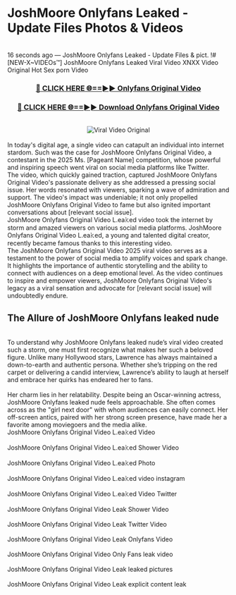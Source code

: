 # JoshMoore Onlyfans Leaked - Update Files Photos & Videos 
<br>
16 seconds ago — JoshMoore Onlyfans Leaked - Update Files & pict. !#[NEW-X~VIDEOs™] JoshMoore Onlyfans Leaked Viral Video XNXX Video Original Hot Sex porn Video
<br>
<div align="center">
<h3><a href="http://freeplayer.one?title=JoshMoore&ref=25OR" rel="nofollow">🔴 CLICK HERE 🌐==►► Onlyfans Original Video</a></h3>
<h3><a href="http://freeplayer.one?title=JoshMoore&ref=25OR" rel="nofollow">🔴 CLICK HERE 🌐==►► Download Onlyfans Original Video</a></h3>
<br>
<a href="http://freeplayer.one?title=JoshMoore&ref=25OR" rel="nofollow" data-target="animated-image.originalLink"><img src="https://i.ibb.co.com/xMMVF88/686577567.gif" alt="Viral Video Original" style="max-width: 100%; display: inline-block;" data-target="animated-image.originalImage"></a>
</div>
<br>
In today's digital age, a single video can catapult an individual into internet stardom. Such was the case for JoshMoore Onlyfans Original Video, a contestant in the 2025 Ms. [Pageant Name] competition, whose powerful and inspiring speech went viral on social media platforms like Twitter.
<br>
The video, which quickly gained traction, captured JoshMoore Onlyfans Original Video's passionate delivery as she addressed a pressing social issue. Her words resonated with viewers, sparking a wave of admiration and support. The video's impact was undeniable; it not only propelled JoshMoore Onlyfans Original Video to fame but also ignited important conversations about [relevant social issue].
<br>
JoshMoore Onlyfans Original Video L.ea𝚔ed video took the internet by storm and amazed viewers on various social media platforms. JoshMoore Onlyfans Original Video L.ea𝚔ed, a young and talented digital creator, recently became famous thanks to this interesting video.
<br>
The JoshMoore Onlyfans Original Video 2025 viral video serves as a testament to the power of social media to amplify voices and spark change. It highlights the importance of authentic storytelling and the ability to connect with audiences on a deep emotional level. As the video continues to inspire and empower viewers, JoshMoore Onlyfans Original Video's legacy as a viral sensation and advocate for [relevant social issue] will undoubtedly endure.
<br>
<h2>The Allure of JoshMoore Onlyfans leaked nude</h2>
<br>
To understand why JoshMoore Onlyfans leaked nude’s viral video created such a storm, one must first recognize what makes her such a beloved figure. Unlike many Hollywood stars, Lawrence has always maintained a down-to-earth and authentic persona. Whether she’s tripping on the red carpet or delivering a candid interview, Lawrence’s ability to laugh at herself and embrace her quirks has endeared her to fans.
<br><br>
Her charm lies in her relatability. Despite being an Oscar-winning actress, JoshMoore Onlyfans leaked nude feels approachable. She often comes across as the "girl next door" with whom audiences can easily connect. Her off-screen antics, paired with her strong screen presence, have made her a favorite among moviegoers and the media alike.
<br>
JoshMoore Onlyfans Original Video L.ea𝚔ed Video
<br><br>
JoshMoore Onlyfans Original Video L.ea𝚔ed Shower Video
<br><br>
JoshMoore Onlyfans Original Video L.ea𝚔ed Photo
<br><br>
JoshMoore Onlyfans Original Video L.ea𝚔ed video instagram
<br><br>
JoshMoore Onlyfans Original Video L.ea𝚔ed Video Twitter
<br><br>
JoshMoore Onlyfans Original Video Leak Shower Video
<br><br>
JoshMoore Onlyfans Original Video Leak Twitter Video
<br><br>
JoshMoore Onlyfans Original Video Leak Onlyfans Video
<br><br>
JoshMoore Onlyfans Original Video Only Fans leak video
<br><br>
JoshMoore Onlyfans Original Video Leak leaked pictures
<br><br>
JoshMoore Onlyfans Original Video Leak explicit content leak
